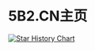 # 5B2.CN主页

[![Star History Chart](https://api.star-history.com/svg?repos=zqlit/homepage&type=Date)](https://star-history.com/#zqlit/homepage&Date)


